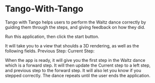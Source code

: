 # Tango-With-Tango
Tango with Tango helps users to perform the Waltz dance correctly by guiding them through the steps, and giving feedback on how they did. 

Run this application, then click the start button.

It will take you to a view that shoulds a 3D rendering, as well as the following fields.
Previous Step:
Current Step:

When the app is ready, it will give you the first step in the Waltz dance which is a forward step. It will then update the Current step to a left step, and previous step to the forward step. It will also let you know if you stepped correctly. The dance repeats until the user ends the application.
